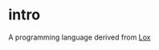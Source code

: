 # intro

A programming language derived from [Lox](https://github.com/munificent/craftinginterpreters/wiki/Lox-implementations) 

